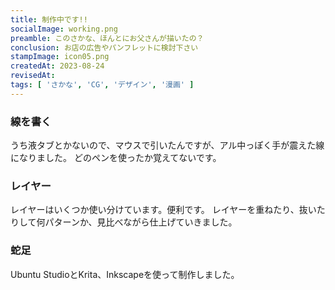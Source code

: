```yaml
---
title: 制作中です!!
socialImage: working.png
preamble: このさかな、ほんとにお父さんが描いたの？
conclusion: お店の広告やパンフレットに検討下さい
stampImage: icon05.png
createdAt: 2023-08-24
revisedAt: 
tags: [ 'さかな', 'CG', 'デザイン', '漫画' ]
---
```


### 線を書く

うち液タブとかないので、マウスで引いたんですが、アル中っぽく手が震えた線になりました。
どのペンを使ったか覚えてないです。

### レイヤー

レイヤーはいくつか使い分けています。便利です。
レイヤーを重ねたり、抜いたりして何パターンか、見比べながら仕上げていきました。

### 蛇足

Ubuntu StudioとKrita、Inkscapeを使って制作しました。
